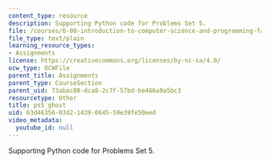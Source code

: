 ```yaml
---
content_type: resource
description: Supporting Python code for Problems Set 5.
file: /courses/6-00-introduction-to-computer-science-and-programming-fall-2008/63d4635603d21439064559e39fe50eed_ps5_ghost.py
file_type: text/plain
learning_resource_types:
- Assignments
license: https://creativecommons.org/licenses/by-nc-sa/4.0/
ocw_type: OCWFile
parent_title: Assignments
parent_type: CourseSection
parent_uid: 73abac88-dca8-2c7f-57bd-be466a9a5bc3
resourcetype: Other
title: ps5_ghost
uid: 63d46356-03d2-1439-0645-59e39fe50eed
video_metadata:
  youtube_id: null
---
```

Supporting Python code for Problems Set 5.